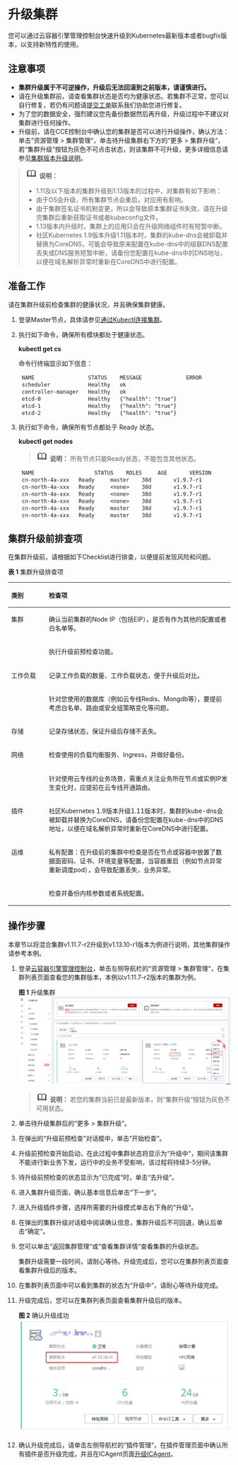 # 升级集群<a name="cce_01_0120"></a>

您可以通过云容器引擎管理控制台快速升级到Kubernetes最新版本或者bugfix版本，以支持新特性的使用。

## 注意事项<a name="section4557144475115"></a>

-   **集群升级属于不可逆操作，升级后无法回滚到之前版本，请谨慎进行。**
-   请在升级集群前，请查看集群状态是否均为健康状态。若集群不正常，您可以自行修复，若仍有问题请[提交工单](https://console.huaweicloud.com/ticket/#/ticketindex/createIndex)联系我们协助您进行修复。
-   为了您的数据安全，强烈建议您先备份数据然后再升级，升级过程中不建议对集群进行任何操作。
-   升级前，请在CCE控制台中确认您的集群是否可以进行升级操作，确认方法：单击“资源管理 \> 集群管理“，单击待升级集群右下方的“更多 \> 集群升级“，若“集群升级“按钮为灰色不可点击状态，则该集群不可升级，更多详细信息请参见[集群版本升级说明](集群版本升级说明.md)。

>![](public_sys-resources/icon-note.gif) **说明：** 
>-   1.11及以下版本的集群升级到1.13版本的过程中，对集群有如下影响：
>    -   由于OS会升级，所有集群节点会重启，对应用有影响。
>    -   由于集群签名证书机制变更，所以会导致原本集群证书失效，请在升级完集群后重新获取证书或者kubeconfig文件。
>-   1.13版本内升级时，集群上的应用只会在升级网络组件时有短暂中断。
>-   社区Kubernetes 1.9版本升级1.11版本时，集群的kube-dns会被卸载并替换为CoreDNS，可能会导致原来配置在kube-dns中的级联DNS配置丢失或DNS服务短暂中断，请备份您配置在kube-dns中的DNS地址，以便在域名解析异常时重新在CoreDNS中进行配置。

## 准备工作<a name="section9871020102918"></a>

请在集群升级前检查集群的健康状况，并且确保集群健康。

1.  登录Master节点，具体请参见[通过Kubectl连接集群](通过kubectl或web-terminal插件连接CCE集群.md)。
2.  执行如下命令，确保所有模块都处于健康状态。

    **kubectl get cs**

    命令行终端显示如下信息：

    ```
     NAME                 STATUS    MESSAGE              ERROR
     scheduler            Healthy   ok
     controller-manager   Healthy   ok
     etcd-0               Healthy   {"health": "true"}
     etcd-1               Healthy   {"health": "true"}
     etcd-2               Healthy   {"health": "true"}
    ```

3.  执行如下命令，确保所有节点都处于 Ready 状态。

    **kubectl get nodes**

    >![](public_sys-resources/icon-note.gif) **说明：** 
    >所有节点只能Ready状态，不能包含其他状态。

    ```
     NAME                   STATUS    ROLES     AGE       VERSION
     cn-north-4a-xxx   Ready     master    38d       v1.9.7-r1
     cn-north-4a-xxx   Ready     <none>    38d       v1.9.7-r1
     cn-north-4a-xxx   Ready     <none>    38d       v1.9.7-r1
     cn-north-4a-xxx   Ready     <none>    38d       v1.9.7-r1
     cn-north-4a-xxx   Ready     master    38d       v1.9.7-r1
     cn-north-4a-xxx   Ready     master    38d       v1.9.7-r1
    ```


## 集群升级前排查项<a name="section14190181819293"></a>

在集群升级前，请根据如下Checklist进行排查，以便提前发现风险和问题。

**表 1**  集群升级排查项

<a name="table1238111218323"></a>
<table><thead align="left"><tr id="row132391129329"><th class="cellrowborder" valign="top" width="16.91%" id="mcps1.2.3.1.1"><p id="p1423913122324"><a name="p1423913122324"></a><a name="p1423913122324"></a>类别</p>
</th>
<th class="cellrowborder" valign="top" width="83.09%" id="mcps1.2.3.1.2"><p id="p18239161220325"><a name="p18239161220325"></a><a name="p18239161220325"></a>检查项</p>
</th>
</tr>
</thead>
<tbody><tr id="row424018124321"><td class="cellrowborder" rowspan="2" valign="top" width="16.91%" headers="mcps1.2.3.1.1 "><p id="p1524071220320"><a name="p1524071220320"></a><a name="p1524071220320"></a>集群</p>
</td>
<td class="cellrowborder" valign="top" width="83.09%" headers="mcps1.2.3.1.2 "><p id="p1324061214324"><a name="p1324061214324"></a><a name="p1324061214324"></a>确认当前集群的Node IP（包括EIP），是否有作为其他的配置或者白名单等。</p>
</td>
</tr>
<tr id="row824016123329"><td class="cellrowborder" valign="top" headers="mcps1.2.3.1.1 "><p id="p20240812143219"><a name="p20240812143219"></a><a name="p20240812143219"></a>执行升级前预检查功能。</p>
</td>
</tr>
<tr id="row924013120321"><td class="cellrowborder" rowspan="2" valign="top" width="16.91%" headers="mcps1.2.3.1.1 "><p id="p1724021216325"><a name="p1724021216325"></a><a name="p1724021216325"></a>工作负载</p>
</td>
<td class="cellrowborder" valign="top" width="83.09%" headers="mcps1.2.3.1.2 "><p id="p1424041263216"><a name="p1424041263216"></a><a name="p1424041263216"></a>记录工作负载的数量、工作负载状态，便于升级后对比。</p>
</td>
</tr>
<tr id="row1296933813911"><td class="cellrowborder" valign="top" headers="mcps1.2.3.1.1 "><p id="p59693385919"><a name="p59693385919"></a><a name="p59693385919"></a>针对您使用的数据库（例如云专线Redis、Mongdb等），要提前考虑白名单、路由或安全组策略变化等问题。</p>
</td>
</tr>
<tr id="row15579521103820"><td class="cellrowborder" valign="top" width="16.91%" headers="mcps1.2.3.1.1 "><p id="p12579172163813"><a name="p12579172163813"></a><a name="p12579172163813"></a>存储</p>
</td>
<td class="cellrowborder" valign="top" width="83.09%" headers="mcps1.2.3.1.2 "><p id="p257992123818"><a name="p257992123818"></a><a name="p257992123818"></a>记录存储状态，保证升级后存储不丢失。</p>
</td>
</tr>
<tr id="row1740471712383"><td class="cellrowborder" rowspan="2" valign="top" width="16.91%" headers="mcps1.2.3.1.1 "><p id="p640513174387"><a name="p640513174387"></a><a name="p640513174387"></a>网络</p>
</td>
<td class="cellrowborder" valign="top" width="83.09%" headers="mcps1.2.3.1.2 "><p id="p340521718381"><a name="p340521718381"></a><a name="p340521718381"></a>检查使用的负载均衡服务、Ingress，并做好备份。</p>
</td>
</tr>
<tr id="row1178610472077"><td class="cellrowborder" valign="top" headers="mcps1.2.3.1.1 "><p id="p1478694720715"><a name="p1478694720715"></a><a name="p1478694720715"></a>针对使用云专线的业务场景，需重点关注业务所在节点或实例IP发生变化时，应提前在云专线开通路由。</p>
</td>
</tr>
<tr id="row146320432505"><td class="cellrowborder" valign="top" width="16.91%" headers="mcps1.2.3.1.1 "><p id="p7631443125015"><a name="p7631443125015"></a><a name="p7631443125015"></a>插件</p>
</td>
<td class="cellrowborder" valign="top" width="83.09%" headers="mcps1.2.3.1.2 "><p id="p106364317505"><a name="p106364317505"></a><a name="p106364317505"></a>社区Kubernetes 1.9版本升级1.11版本时，集群的kube-dns会被卸载并替换为CoreDNS，请备份您配置在kube-dns中的DNS地址，以便在域名解析异常时重新在CoreDNS中进行配置。</p>
</td>
</tr>
<tr id="row96853135389"><td class="cellrowborder" rowspan="2" valign="top" width="16.91%" headers="mcps1.2.3.1.1 "><p id="p46861813153810"><a name="p46861813153810"></a><a name="p46861813153810"></a>运维</p>
</td>
<td class="cellrowborder" valign="top" width="83.09%" headers="mcps1.2.3.1.2 "><p id="p868691311386"><a name="p868691311386"></a><a name="p868691311386"></a>私有配置：在升级前的集群中检查是否在节点或容器中放置了数据面密码、证书、环境变量等配置，当容器重启（例如节点异常重新调度pod），会导致配置丢失，业务异常。</p>
</td>
</tr>
<tr id="row202401212143211"><td class="cellrowborder" valign="top" headers="mcps1.2.3.1.1 "><p id="p142408126323"><a name="p142408126323"></a><a name="p142408126323"></a>检查并备份内核参数或者系统配置。</p>
</td>
</tr>
</tbody>
</table>

## 操作步骤<a name="section9456205813519"></a>

本章节以将混合集群v1.11.7-r2升级到v1.13.10-r1版本为例进行说明，其他集群操作请参考本例。

1.  登录[云容器引擎管理控制台](https://console.huaweicloud.com/cce2.0/)，单击左侧导航栏的“资源管理 \> 集群管理“，在集群列表页面查看您的集群版本，本例以v1.11.7-r2版本的集群为例。

    **图 1**  升级集群<a name="fig1685315116"></a>  
    ![](figures/升级集群.png "升级集群")

    >![](public_sys-resources/icon-note.gif) **说明：** 
    >若您的集群当前已是最新版本，则“集群升级“按钮为灰色不可用状态。

2.  单击待升级集群后的“更多 \> 集群升级“。
3.  在弹出的“升级前预检查“对话框中，单击“开始检查“。
4.  升级前预检查开始启动，在此过程中集群状态将显示为“升级中“，期间该集群不能进行新业务下发，运行中的业务不受影响，该过程将持续3-5分钟。
5.  待升级前预检查的状态显示为“已完成“时，单击“去升级“。
6.  进入集群升级页面，确认基本信息后单击“下一步“。
7.  进入升级插件步骤，选择所需要的升级模式单击右下角的“升级“。
8.  在弹出的集群升级对话框中阅读确认信息，集群升级后不可回退，确认后单击“确定“。
9.  您可以单击“返回集群管理“或“查看集群详情“查看集群的升级状态。

    集群升级需要一段时间，请耐心等待。升级完成后，您可以在集群列表页面查看集群升级后的版本。

10. 在集群列表页面中可以看到集群的状态为“升级中“，请耐心等待升级完成。
11. 升级完成后，您可以在集群列表页面查看集群升级后的版本。

    **图 2**  确认升级成功<a name="fig155151553016"></a>  
    ![](figures/确认升级成功.png "确认升级成功")

12. 确认升级完成后，请单击左侧导航栏的“插件管理“，在插件管理页面中确认所有插件是否升级完成，并且在ICAgent页面[升级ICAgent](https://support.huaweicloud.com/usermanual-aom/aom_02_0095.html)。

